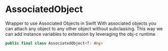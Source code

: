 # AssociatedObject

Wrapper to use Associated Objects in Swift
With associated objects you can attach any object to any other object without subclassing.
This way we can add instance variables to extension by leveraging the obj-c runtime

``` swift
public final class AssociatedObject<T: Any>
```
